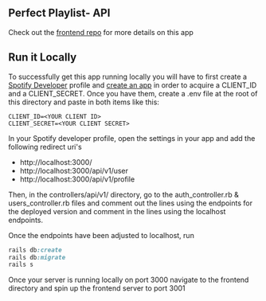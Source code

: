 ## Perfect Playlist- API

Check out the [frontend repo](https://github.com/bryanmoon1991/playlister-frontend) for more details on this app

## Run it Locally

To successfully get this app running locally you will have to first create a [Spotify Developer](https://developer.spotify.com/) profile and [create an app](https://developer.spotify.com/dashboard/applications) in order to acquire a CLIENT_ID and a CLIENT_SECRET. Once you have them, create a .env file at the root of this directory and paste in both items like this:

```
CLIENT_ID=<YOUR CLIENT ID>
CLIENT_SECRET=<YOUR CLIENT SECRET>
```

In your Spotify developer profile, open the settings in your app and add the following redirect uri's

- http://localhost:3000/
- http://localhost:3000/api/v1/user
- http://localhost:3000/api/v1/profile

Then, in the controllers/api/v1/ directory, go to the auth_controller.rb & users_controller.rb files and comment out the lines using the endpoints for the deployed version and comment in the lines using the localhost endpoints.

Once the endpoints have been adjusted to localhost, run

```ruby
rails db:create
rails db:migrate
rails s
```

Once your server is running locally on port 3000 navigate to the frontend directory and spin up the frontend server to port 3001

